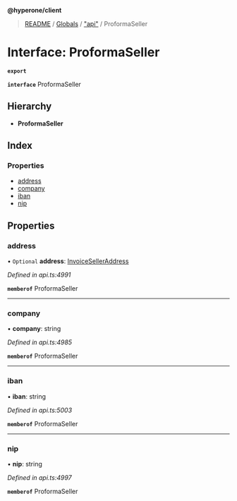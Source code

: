 **@hyperone/client**

> [README](../README.md) / [Globals](../globals.md) / ["api"](../modules/_api_.md) / ProformaSeller

# Interface: ProformaSeller

**`export`** 

**`interface`** ProformaSeller

## Hierarchy

* **ProformaSeller**

## Index

### Properties

* [address](_api_.proformaseller.md#address)
* [company](_api_.proformaseller.md#company)
* [iban](_api_.proformaseller.md#iban)
* [nip](_api_.proformaseller.md#nip)

## Properties

### address

• `Optional` **address**: [InvoiceSellerAddress](_api_.invoiceselleraddress.md)

*Defined in api.ts:4991*

**`memberof`** ProformaSeller

___

### company

•  **company**: string

*Defined in api.ts:4985*

**`memberof`** ProformaSeller

___

### iban

•  **iban**: string

*Defined in api.ts:5003*

**`memberof`** ProformaSeller

___

### nip

•  **nip**: string

*Defined in api.ts:4997*

**`memberof`** ProformaSeller
